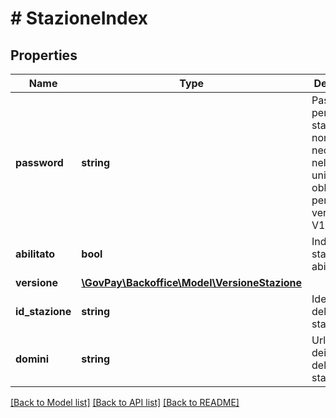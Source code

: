 # # StazioneIndex

## Properties

Name | Type | Description | Notes
------------ | ------------- | ------------- | -------------
**password** | **string** | Password per la stazione, non necessaria nel modello unico. Resta obbligatoria per la versione &#x3D; V1. | [optional]
**abilitato** | **bool** | Indica lo stato di abilitazione |
**versione** | [**\GovPay\Backoffice\Model\VersioneStazione**](VersioneStazione.md) |  |
**id_stazione** | **string** | Identificativo della stazione |
**domini** | **string** | Url alla lista dei domini della stazione |

[[Back to Model list]](../../README.md#models) [[Back to API list]](../../README.md#endpoints) [[Back to README]](../../README.md)
